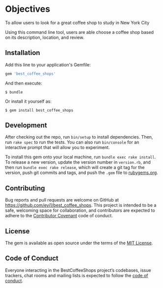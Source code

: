 
# Objectives

To allow users to look for a great coffee shop to study in New York City

Using this command line tool, users are able choose a coffee shop based on its description, location, and review.

## Installation

Add this line to your application's Gemfile:

```ruby
gem 'best_coffee_shops'
```

And then execute:

    $ bundle

Or install it yourself as:

    $ gem install best_coffee_shops


## Development

After checking out the repo, run `bin/setup` to install dependencies. Then, run `rake spec` to run the tests. You can also run `bin/console` for an interactive prompt that will allow you to experiment.

To install this gem onto your local machine, run `bundle exec rake install`. To release a new version, update the version number in `version.rb`, and then run `bundle exec rake release`, which will create a git tag for the version, push git commits and tags, and push the `.gem` file to [rubygems.org](https://rubygems.org).

## Contributing

Bug reports and pull requests are welcome on GitHub at https://github.com/eyi1/best_coffee_shops. This project is intended to be a safe, welcoming space for collaboration, and contributors are expected to adhere to the [Contributor Covenant](http://contributor-covenant.org) code of conduct.

## License

The gem is available as open source under the terms of the [MIT License](https://opensource.org/licenses/MIT).

## Code of Conduct

Everyone interacting in the BestCoffeeShops project’s codebases, issue trackers, chat rooms and mailing lists is expected to follow the [code of conduct](https://github.com/[USERNAME]/best_coffee_shops/blob/master/CODE_OF_CONDUCT.md).

